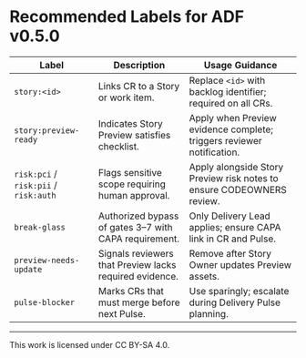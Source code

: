 # Recommended Labels for ADF v0.5.0

| Label | Description | Usage Guidance |
| --- | --- | --- |
| `story:<id>` | Links CR to a Story or work item. | Replace `<id>` with backlog identifier; required on all CRs. |
| `story:preview-ready` | Indicates Story Preview satisfies checklist. | Apply when Preview evidence complete; triggers reviewer notification. |
| `risk:pci` / `risk:pii` / `risk:auth` | Flags sensitive scope requiring human approval. | Apply alongside Story Preview risk notes to ensure CODEOWNERS review. |
| `break-glass` | Authorized bypass of gates 3–7 with CAPA requirement. | Only Delivery Lead applies; ensure CAPA link in CR and Pulse. |
| `preview-needs-update` | Signals reviewers that Preview lacks required evidence. | Remove after Story Owner updates Preview assets. |
| `pulse-blocker` | Marks CRs that must merge before next Pulse. | Use sparingly; escalate during Delivery Pulse planning. |

---

This work is licensed under CC BY-SA 4.0.
